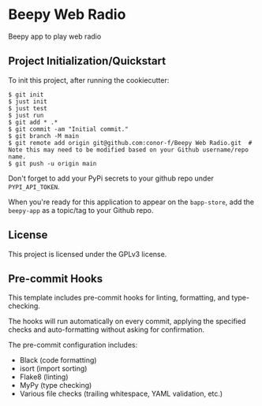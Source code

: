 # Beepy Web Radio

Beepy app to play web radio


## Project Initialization/Quickstart

To init this project, after running the cookiecutter:

```
$ git init
$ just init
$ just test
$ just run
$ git add * .*
$ git commit -am "Initial commit."
$ git branch -M main
$ git remote add origin git@github.com:conor-f/Beepy Web Radio.git  # Note this may need to be modified based on your Github username/repo name.
$ git push -u origin main
```

Don't forget to add your PyPi secrets to your github repo under `PYPI_API_TOKEN`.


When you're ready for this application to appear on the `bapp-store`, add the `beepy-app` as a topic/tag to your Github repo.

## License

This project is licensed under the GPLv3 license.


## Pre-commit Hooks

This template includes pre-commit hooks for linting, formatting, and type-checking.

The hooks will run automatically on every commit, applying the specified checks and auto-formatting without asking for confirmation.

The pre-commit configuration includes:
- Black (code formatting)
- isort (import sorting)
- Flake8 (linting)
- MyPy (type checking)
- Various file checks (trailing whitespace, YAML validation, etc.)
